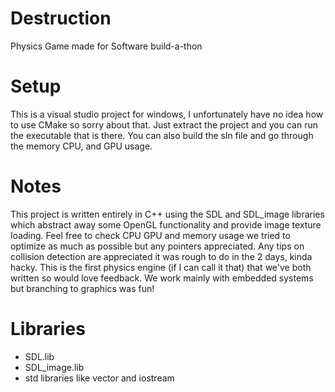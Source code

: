 # Destruction
Physics Game made for Software build-a-thon

# Setup
This is a visual studio project for windows, I unfortunately have no idea how to use CMake so sorry about that.
Just extract the project and you can run the executable that is there.
You can also build the sln file and go through the memory CPU, and GPU usage.

# Notes
This project is written entirely in C++ using the SDL and SDL_image libraries which abstract away some OpenGL functionality and provide image texture loading.
Feel free to check CPU GPU and memory usage we tried to optimize as much as possible but any pointers appreciated.
Any tips on collision detection are appreciated it was rough to do in the 2 days, kinda hacky.
This is the first physics engine (if I can call it that) that we've both written so would love feedback.
We work mainly with embedded systems but branching to graphics was fun!

# Libraries
- SDL.lib
- SDL_image.lib
- std libraries like vector and iostream
